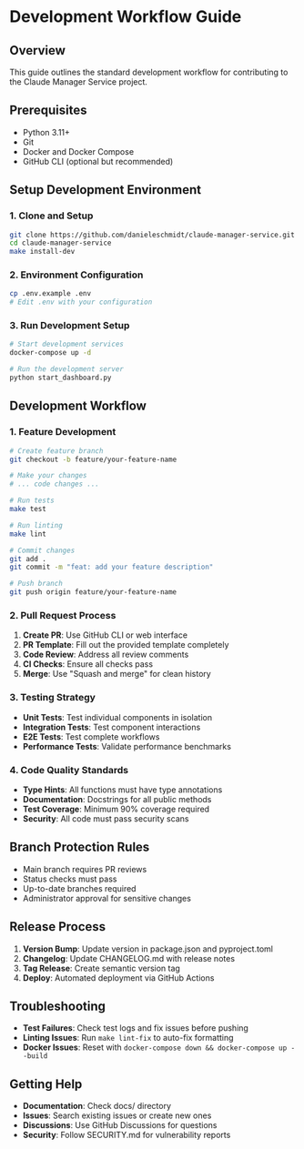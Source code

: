 # Development Workflow Guide

## Overview
This guide outlines the standard development workflow for contributing to the Claude Manager Service project.

## Prerequisites
- Python 3.11+
- Git
- Docker and Docker Compose
- GitHub CLI (optional but recommended)

## Setup Development Environment

### 1. Clone and Setup
```bash
git clone https://github.com/danieleschmidt/claude-manager-service.git
cd claude-manager-service
make install-dev
```

### 2. Environment Configuration
```bash
cp .env.example .env
# Edit .env with your configuration
```

### 3. Run Development Setup
```bash
# Start development services
docker-compose up -d

# Run the development server
python start_dashboard.py
```

## Development Workflow

### 1. Feature Development
```bash
# Create feature branch
git checkout -b feature/your-feature-name

# Make your changes
# ... code changes ...

# Run tests
make test

# Run linting
make lint

# Commit changes
git add .
git commit -m "feat: add your feature description"

# Push branch
git push origin feature/your-feature-name
```

### 2. Pull Request Process
1. **Create PR**: Use GitHub CLI or web interface
2. **PR Template**: Fill out the provided template completely
3. **Code Review**: Address all review comments
4. **CI Checks**: Ensure all checks pass
5. **Merge**: Use "Squash and merge" for clean history

### 3. Testing Strategy
- **Unit Tests**: Test individual components in isolation
- **Integration Tests**: Test component interactions
- **E2E Tests**: Test complete workflows
- **Performance Tests**: Validate performance benchmarks

### 4. Code Quality Standards
- **Type Hints**: All functions must have type annotations
- **Documentation**: Docstrings for all public methods
- **Test Coverage**: Minimum 90% coverage required
- **Security**: All code must pass security scans

## Branch Protection Rules
- Main branch requires PR reviews
- Status checks must pass
- Up-to-date branches required
- Administrator approval for sensitive changes

## Release Process
1. **Version Bump**: Update version in package.json and pyproject.toml
2. **Changelog**: Update CHANGELOG.md with release notes
3. **Tag Release**: Create semantic version tag
4. **Deploy**: Automated deployment via GitHub Actions

## Troubleshooting
- **Test Failures**: Check test logs and fix issues before pushing
- **Linting Issues**: Run `make lint-fix` to auto-fix formatting
- **Docker Issues**: Reset with `docker-compose down && docker-compose up --build`

## Getting Help
- **Documentation**: Check docs/ directory
- **Issues**: Search existing issues or create new ones
- **Discussions**: Use GitHub Discussions for questions
- **Security**: Follow SECURITY.md for vulnerability reports